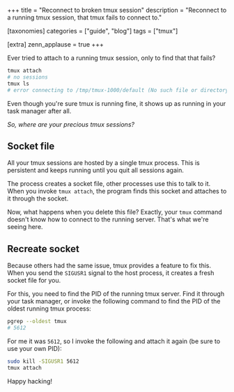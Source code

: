 +++
title = "Reconnect to broken tmux session"
description = "Reconnect to a running tmux session, that tmux fails to connect to."

[taxonomies]
categories = ["guide", "blog"]
tags = ["tmux"]

[extra]
zenn_applause = true
+++

Ever tried to attach to a running tmux session, only to find that that fails?

```bash
tmux attach
# no sessions
tmux ls
# error connecting to /tmp/tmux-1000/default (No such file or directory)
```

Even though you're sure tmux is running fine, it shows up as running in your
task manager after all.

_So, where are your precious tmux sessions?_

<!-- more -->

## Socket file
All your tmux sessions are hosted by a single tmux process. This is persistent
and keeps running until you quit all sessions again.

The process creates a socket file, other processes use this to talk to it. When
you invoke `tmux attach`, the program finds this socket and attaches to it
through the socket.

Now, what happens when you delete this file? Exactly, your `tmux` command doesn't
know how to connect to the running server. That's what we're seeing here.

## Recreate socket
Because others had the same issue, tmux provides a feature to fix this. When you
send the `SIGUSR1` signal to the host process, it creates a fresh socket file
for you.

For this, you need to find the PID of the running tmux server. Find it through
your task manager, or invoke the following command to find the PID of the oldest
running tmux process:

```bash
pgrep --oldest tmux
# 5612
```

For me it was `5612`, so I invoke the following and attach it again (be sure to
use your own PID):

```bash
sudo kill -SIGUSR1 5612
tmux attach
```

Happy hacking!
